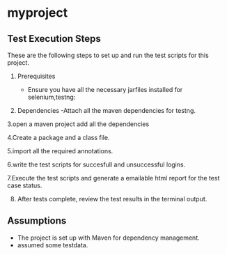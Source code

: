 # myproject


## Test Execution Steps
These are the following steps to set up and run the test scripts for this project.

1. Prerequisites
   - Ensure you have all the necessary jarfiles  installed for selenium,testng:
    
2.  Dependencies
    -Attach all the maven dependencies for testng.

3.open a maven project add all the dependencies

4.Create a package and a class file.

5.import all the required annotations.

6.write the test scripts for succesfull and unsuccessful logins.

7.Execute the test scripts and generate a emailable html report for the test case status.


8. After tests complete, review the test results in the terminal output.



## Assumptions

- The project is set up with Maven for dependency management.
- assumed some testdata.
